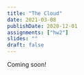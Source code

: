 ```yaml
---
title: "The Cloud"
date: 2021-03-08
publishDate: 2020-12-01
assignments: ["hw2"]
slides: ""
draft: false
---
```


Coming soon!
